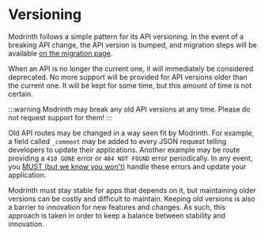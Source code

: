 # Versioning 

Modrinth follows a simple pattern for its API versioning. In the event of a breaking API change, the API version is bumped, and migration steps will be available [on the migration page](../migrations/information.md).

When an API is no longer the current one, it will immediately be considered deprecated. No more support will be provided for API versions older than the current one. It will be kept for some time, but this amount of time is not certain.

:::warning
Modrinth may break any old API versions at any time. Please do not request support for them!
:::

Old API routes may be changed in a way seen fit by Modrinth. For example, a field called `_comment` may be added to every JSON request telling developers to update their applications. Another example may be route providing a `410 GONE` error or `404 NOT FOUND` error periodically. In any event, you [MUST (but we know you won't)](https://datatracker.ietf.org/doc/html/rfc6919#section-1) handle these errors and update your application.

Modrinth must stay stable for apps that depends on it, but maintaining older versions can be costly and difficult to maintain. Keeping old versions is also a barrier to innovation for new features and changes. As such, this approach is taken in order to keep a balance between stability and innovation.
